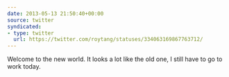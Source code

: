 ```yaml
---
date: 2013-05-13 21:50:40+00:00
source: twitter
syndicated:
- type: twitter
  url: https://twitter.com/roytang/statuses/334063169867763712/
---
```


Welcome to the new world. It looks a lot like the old one, I still have to go to work today.